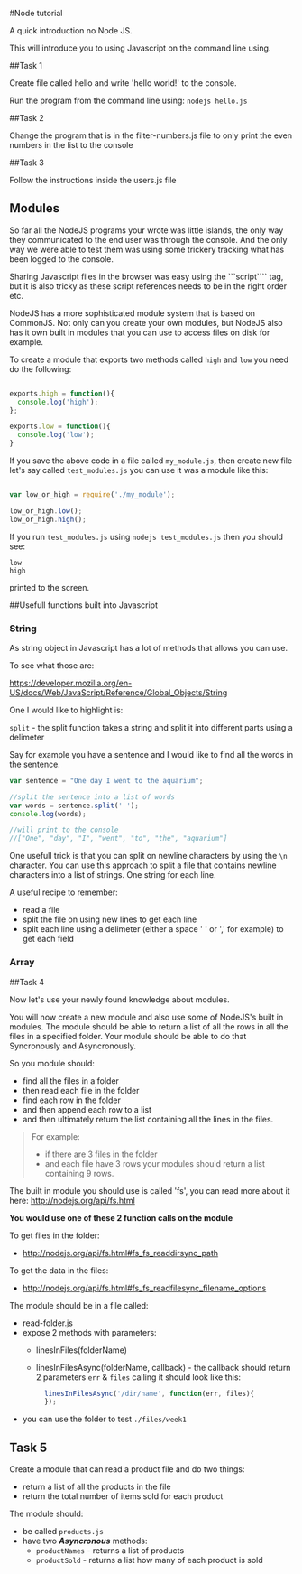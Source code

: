 #Node tutorial

A quick introduction no Node JS.

This will introduce you to using Javascript on the command line using.

##Task 1

Create file called hello and write 'hello world!' to the console.

Run the program from the command line using: ```nodejs hello.js```


##Task 2

Change the program that is in the filter-numbers.js file to only print the even numbers in the list to the console

##Task 3

Follow the instructions inside the users.js file

## Modules

So far all the NodeJS programs your wrote was little islands, the only way they communicated to the end user was through the console. And the only way we were able to test them was using some trickery tracking what has been logged to the console.

Sharing Javascript files in the browser was easy using the ```script```` tag, but it is also tricky as these script references needs to be in the right order etc.

NodeJS has a more sophisticated module system that is based on CommonJS. Not only can you create your own modules, but NodeJS also has it own built in modules that you can use to access files on disk for example.

To create a module that exports two methods called ```high``` and ```low``` you need do the following:

```javascript

exports.high = function(){
  console.log('high');
};

exports.low = function(){
  console.log('low');
}
```

If you save the above code in a file called ```my_module.js```, then create new file let's say called ```test_modules.js``` you can use it was a module like this:

```javascript

var low_or_high = require('./my_module');

low_or_high.low();
low_or_high.high();

```

If you run ```test_modules.js``` using ```nodejs test_modules.js``` then you should see:

```
low
high
````

printed to the screen.

##Usefull functions built into Javascript

### String

As string object in Javascript has a lot of methods that allows you can use.

To see what those are:

https://developer.mozilla.org/en-US/docs/Web/JavaScript/Reference/Global_Objects/String

One I would like to highlight is:

```split``` - the split function takes a string and split it into different parts using a delimeter

Say for example you have a sentence and I would like to find all the words in the sentence.

```javascript
var sentence = "One day I went to the aquarium";

//split the sentence into a list of words
var words = sentence.split(' ');
console.log(words);

//will print to the console
//["One", "day", "I", "went", "to", "the", "aquarium"]

```

One usefull trick is that you can split on newline characters by using the ```\n``` character. You can use this approach to split a file that contains newline characters into a list of strings. One string for each line.

A useful recipe to remember:
* read a file
* split the file on using new lines to get each line
* split each line using a delimeter (either a space ' ' or ',' for example) to get each field

### Array



##Task 4

Now let's use your newly found knowledge about modules. 

You will now create a new module and also use some of NodeJS's built in modules. The module should be able to return a list of all the rows in all the files in a specified folder. Your module should be able to do that Syncronously and Asyncronously.

So you module should:
* find all the files in a folder
* then read each file in the folder
* find each row in the folder
* and then append each row to a list
* and then ultimately return the list containing all the lines in the files.
 
> For example: 
> * if there are 3 files in the folder 
> * and each file have 3 rows 
> your modules should return a list containing 9 rows.

The built in module you should use is called 'fs', you can read more about it here: http://nodejs.org/api/fs.html

**You would use one of these 2 function calls on the module**

To get files in the folder:
* http://nodejs.org/api/fs.html#fs_fs_readdirsync_path

To get the data in the files:
* http://nodejs.org/api/fs.html#fs_fs_readfilesync_filename_options

The module should be in a file called:
* read-folder.js
* expose 2 methods with parameters:
  * linesInFiles(folderName)
  * linesInFilesAsync(folderName, callback) - the callback should return 2 parameters ```err``` & ```files``` calling it should look like this: 
      
      ```javascript
        linesInFilesAsync('/dir/name', function(err, files){
        });  
      ```
* you can use the folder to test ```./files/week1``` 

## Task 5

Create a module that can read a product file and do two things: 
* return a list of all the products in the file
* return the total number of items sold for each product

The module should:
* be called ```products.js```
* have two ***Asyncronous*** methods:
  * ```productNames``` - returns a list of products
  * ```productSold``` - returns a list how many of each product is sold

